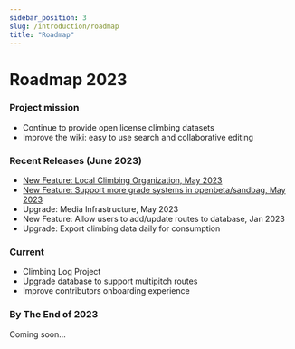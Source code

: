 ```yaml
---
sidebar_position: 3
slug: /introduction/roadmap
title: "Roadmap"
---
```

# Roadmap 2023

### Project mission

- Continue to provide open license climbing datasets
- Improve the wiki: easy to use search and collaborative editing

### Recent Releases (June 2023)

- [New Feature: Local Climbing Organization, May 2023](https://openbeta.substack.com/p/openbeta-and-lcos)
- [New Feature: Support more grade systems in openbeta/sandbag, May 2023](https://github.com/OpenBeta/sandbag)
- Upgrade: Media Infrastructure, May 2023
- New Feature: Allow users to add/update routes to database, Jan 2023
- Upgrade: Export climbing data daily for consumption

### Current 

- Climbing Log Project
- Upgrade database to support multipitch routes
- Improve contributors onboarding experience

### By The End of 2023
Coming soon...
